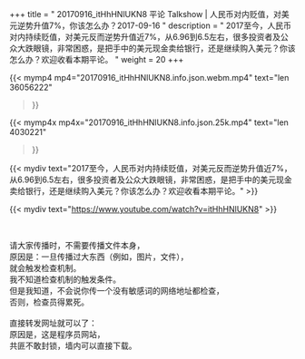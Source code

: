 +++
title = " 20170916_itHhHNlUKN8 平论 Talkshow | 人民币对内贬值，对美元逆势升值7%，你该怎么办？2017-09-16 "
description = " 2017至今，人民币对内持续贬值，对美元反而逆势升值近7%，从6.96到6.5左右，很多投资者及公众大跌眼镜，非常困惑，是把手中的美元现金卖给银行，还是继续购入美元？你该怎么办？欢迎收看本期平论。 "
weight = 20
+++

{{< mymp4 mp4="20170916_itHhHNlUKN8.info.json.webm.mp4" 
text="len 36056222"
>}}

{{< mymp4x  mp4x="20170916_itHhHNlUKN8.info.json.25k.mp4"
text="len 4030221"
>}}


{{< mydiv text="2017至今，人民币对内持续贬值，对美元反而逆势升值近7%，从6.96到6.5左右，很多投资者及公众大跌眼镜，非常困惑，是把手中的美元现金卖给银行，还是继续购入美元？你该怎么办？欢迎收看本期平论。" >}}
<br>

{{< mydiv text="https://www.youtube.com/watch?v=itHhHNlUKN8" >}}


<br>

请大家传播时，不需要传播文件本身，<br>
原因是：一旦传播过大东西（例如，图片，文件），<br>
就会触发检查机制。<br>
我不知道检查机制的触发条件。<br>
但是我知道，不会说你传一个没有敏感词的网络地址都检查，<br>
否则，检查员得累死。<br><br>
直接转发网址就可以了：<br>
原因是，这是程序员网站，<br>
共匪不敢封锁，墙内可以直接下载。



